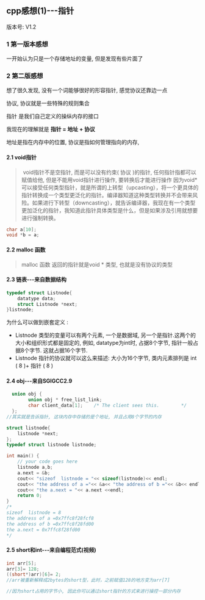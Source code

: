 ## cpp感想(1)---指针

版本号: V1.2

### 1 第一版本感想

一开始认为只是一个存储地址的变量, 但是发现有些片面了

### 2 第二版感想

想了很久发现, 没有一个词能够很好的形容指针, 感觉协议还靠边一点

协议, 协议就是一些特殊的规则集合

指针 是我们自己定义的操纵内存的接口

我现在的理解就是 **指针 = 地址 + 协议**

地址是指在内存中的位置, 协议是指如何管理指向的内存, 

#### 2.1 void指针

>​	void指针不是空指针, 而是可以没有约束( 协议 )的指针, 任何指针指都可以赋值给他, 但是不能用void指针进行操作, 要转换后才能进行操作
>​	因为void*可以接受任何类型指针，就是所谓的上转型（upcasting），将一个更具体的指针转换成一个类型更泛化的指针。编译器知道这种类型转换并不会带来风险。如果进行下转型（downcasting），就告诉编译器，我现在有一个类型更加泛化的指针，我知道此指针具体类型是什么，但是如果涉及引用就想要进行强制转换。

```c
char a[10];
void *b = a;
```



#### 2.2 malloc 函数

> malloc 函数 返回的指针就是void * 类型, 也就是没有协议的类型

#### 2.3 链表---来自数据结构

```c++
typedef struct Listnode{
    datatype data;
    struct Listnode *next;
}listnode;
```

为什么可以做到嵌套定义 : 

- Listnode 类型的变量可以有两个元素, 一个是数据域, 另一个是指针.这两个的大小和组织形式都是固定的, 例如, datatype为int时, 占据8个字节, 指针一般占据8个字节. 这就占据16个字节. 
- Listnode 指针的协议就可以这么来描述: 大小为16个字节, 类内元素排列是 int ( 8 )+ 指针 ( 8 )



#### 2.4 obj---来自SGIGCC2.9

```c++
  union obj {
        union obj * free_list_link;
        char client_data[1];    /* The client sees this.        */
  };
//其实就是告诉指针, 这块内存中存储的是个地址, 并且占用8个字节的内存
```



```c++
struct listnode{
    listnode *next;
};
typedef struct listnode listnode;

int main() {
	// your code goes here
	listnode a,b;
	a.next = &b;
	cout<< "sizeof  listnode = "<< sizeof(listnode)<< endl;
	cout<< "the address of a ="<< &a<< "the address of b ="<< &b<< endl;
	cout<< "the a.next = "<< a.next <<endl;
	return 0;
}
/*
sizeof  listnode = 8
the address of a =0x7ffc8f28fcf8
the address of b =0x7ffc8f28fd00
the a.next = 0x7ffc8f28fd00
*/
```



#### 2.5 short和int---来自编程范式(视频)

```c++
int arr[5];
arr[3]= 128;
((short*)arr)[6]= 2;
//arr被重新解释成2bytes的short型，此时，之前赋值128的地方变为arr[7]

//因为short占用的字节小, 因此你可以通过short指针的方式来进行操控一部分内存
```

